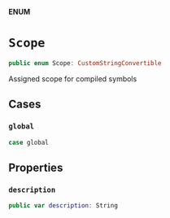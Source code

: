 **ENUM**

# `Scope`

```swift
public enum Scope: CustomStringConvertible
```

Assigned scope for compiled symbols

## Cases
### `global`

```swift
case global
```

## Properties
### `description`

```swift
public var description: String
```
